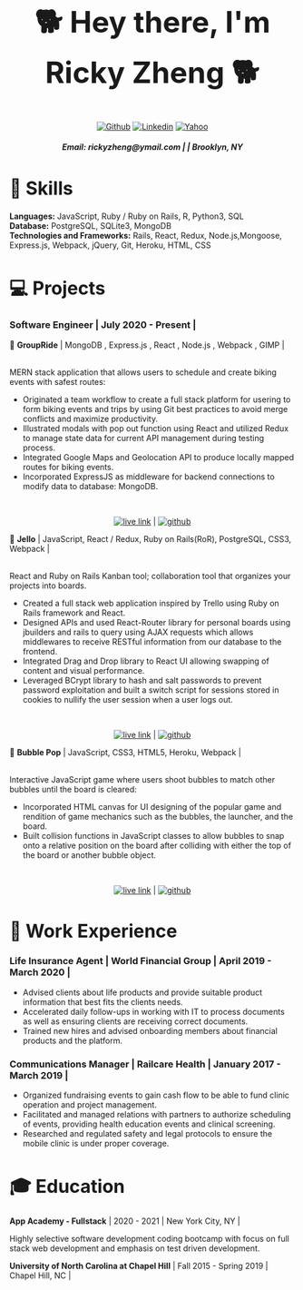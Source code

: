 <h1 align="center" style="font-size: 52px;"> 🐕 Hey there, I'm Ricky Zheng 🐕</h1>  
<div align="center">

[![Github](https://img.shields.io/badge/-Github-000?style=flat&logo=Github&logoColor=white)](https://github.com/lordrickyz)
[![Linkedin](https://img.shields.io/badge/-LinkedIn-blue?style=flat&logo=Linkedin&logoColor=white)](https://www.linkedin.com/in/rickyzhengs)
[![Yahoo](https://img.shields.io/badge/-Yahoo-6001d2?style=flat&logo=Yahoo&logoColor=white)](mailto:rickyzheng@ymail.com )
<span align="center">
<h5 align="center">  Email: rickyzheng@ymail.com   |  | Brooklyn, NY</h5>

<a name="skills"><h1 align="left" style="font-size: 32px;"> 📖 Skills </h1></a>
<div align="left">
<b>Languages:</b> JavaScript, Ruby / Ruby on Rails, R, Python3, SQL </br>
<b>Database:</b> PostgreSQL, SQLite3, MongoDB </br>
<b>Technologies and Frameworks:</b> Rails, React, Redux, Node.js,Mongoose, Express.js, Webpack, jQuery, Git, Heroku, HTML, CSS </br>
</div>

<a name="projects"><h1 align="left" style="font-size: 32px;"> 💻 Projects </h1></a>

<div align="left">
<a name="swe"><h3 style="text-decoration: none;"><b>Software Engineer</b> | July 2020 - Present | </h3></a>
🚴 <b>GroupRide</b> |  MongoDB , Express.js , React , Node.js , Webpack , GIMP |
</div></br>
	
<div align="left">
<p>MERN stack application that allows users to schedule and create biking events with safest routes:</p>
<ul>
    <li>Originated a team workflow to create a full stack platform for usering to form biking events and trips by using Git best practices to avoid merge conflicts and maximize productivity.</li>
    <li>Illustrated modals with pop out function using React and utilized Redux to manage state data for current API management during testing process.</li>
    <li>Integrated Google Maps and Geolocation API to produce locally mapped routes for biking events.</li>
	<li>Incorporated ExpressJS as middleware for backend connections to modify data to database: MongoDB.</li>
  </ul>
</div></br>
	
[![live link](https://img.shields.io/badge/-Live%20Site-blue)](https://groupride-aa.herokuapp.com/#/) | [![github](https://img.shields.io/badge/-Github-000?style=flat&logo=Github&logoColor=white)](https://github.com/LouisVelz/groupride)



<div align="left">
🏫 <b>Jello</b> | JavaScript, React / Redux, Ruby on Rails(RoR), PostgreSQL, CSS3,  Webpack | 
</div></br>

<div align="left">
<p>React and Ruby on Rails Kanban tool; collaboration tool that organizes your projects into boards.</p>
<ul>
    <li>Created a full stack web application inspired by Trello using Ruby on Rails framework and React.</li>
    <li>Designed APIs and used React-Router library for personal boards using jbuilders and rails to query using AJAX requests which allows middlewares to receive RESTful information from our database to the frontend.</li>
    <li>Integrated Drag and Drop library to React UI allowing swapping of content and visual performance.</li>
	<li>Leveraged BCrypt library to hash and salt passwords to prevent password exploitation and built a switch script for sessions stored in cookies to nullify the user session when a user logs out.</li>
  </ul>

</div></br>

[![live link](https://img.shields.io/badge/-Live%20Site-blue)](https://jelloz.herokuapp.com/) | [![github](https://img.shields.io/badge/-Github-000?style=flat&logo=Github&logoColor=white)](https://github.com/lordrickyz/Jello)



<div align="left">
🎲 <b>Bubble Pop</b>  |  JavaScript, CSS3, HTML5, Heroku, Webpack |

</div></br>

<div align="left">
<p>Interactive JavaScript game where users shoot bubbles to match other bubbles until the board is cleared:</p>
<ul>
    <li>Incorporated HTML canvas for UI designing of the popular game and rendition of game mechanics such as the bubbles, the launcher, and the board. </li>
    <li>Built collision functions in JavaScript classes to allow bubbles to snap onto a relative position on the board after colliding with either the top of the board or another bubble object.</li>
  </ul>

</div></br>

[![live link](https://img.shields.io/badge/-Live%20Site-blue)](https://lordrickyz.github.io/bubble-pop/) | [![github](https://img.shields.io/badge/-Github-000?style=flat&logo=Github&logoColor=white)](https://github.com/lordrickyz/bubble-pop)


<a name="experience"><h1 align="left" style="font-size: 32px;"> 💼 Work Experience </h1></a>

<div align="left">
<a name="life_agent"><h3 style="text-decoration: none;"><b>Life Insurance Agent</b>  |   World Financial Group
	|    April  2019 - March 2020    | </h3>	</a>
<ul>
    <li>Advised clients about life products and provide suitable product information that best fits the clients needs.</li>
    <li>Accelerated daily follow-ups in working with IT to process documents as well as ensuring clients are receiving correct documents.</li>
	<li>Trained new hires and advised onboarding members about financial products and the platform.</li>
 </ul>



<a name="com_manager"><h3 style="text-decoration: none;"><b>Communications Manager</b>  |   Railcare Health
|   January  2017 - March  2019   | </h3></a>

<ul>
	<li>Organized fundraising events to gain cash flow to be able to fund clinic operation and project management.</li>
  	<li>Facilitated and managed relations with partners to authorize scheduling of events, providing health education events and clinical screening.</li>
    <li>Researched and regulated safety and legal protocols to ensure the mobile clinic is under proper coverage.</li>
 </ul>


<a name="education"><h1 style="font-size: 32px;" align="left"> 🎓  Education </h1></a>

<div align="left">
<b>App Academy - Fullstack</b>  | 2020 - 2021   |   New York City, NY    | </br>

<p>Highly selective software development coding bootcamp with focus on full stack web development and emphasis on test driven development.</p>
</div>

<div align="left">
<b>University of North Carolina at Chapel Hill</b>   |   Fall 2015 - Spring 2019   |  Chapel Hill, NC  | </br>

</div>
